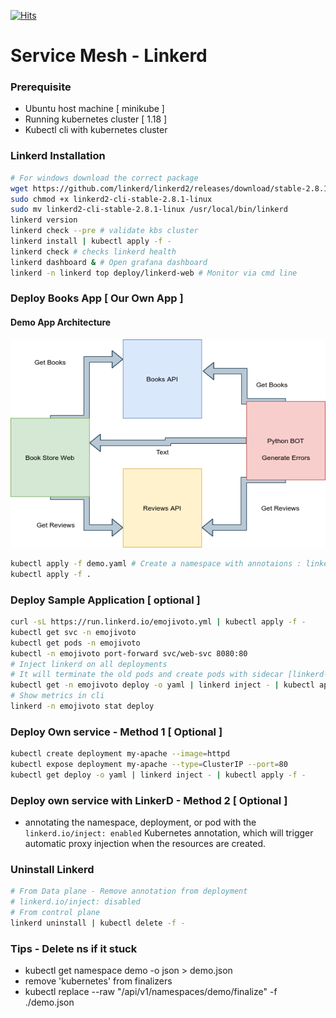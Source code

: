 [![Hits](https://hits.seeyoufarm.com/api/count/incr/badge.svg?url=https%3A%2F%2Fgithub.com%2Fakilans%2Fservice-mesh%2Ftree%2Fmain%2Flinkerd&count_bg=%2379C83D&title_bg=%23555555&icon=&icon_color=%23E7E7E7&title=hits&edge_flat=false)](https://hits.seeyoufarm.com)

# Service Mesh - Linkerd

### Prerequisite

- Ubuntu host machine [ minikube ]
- Running kubernetes cluster [ 1.18 ]
- Kubectl cli with kubernetes cluster

### Linkerd Installation

```bash
# For windows download the correct package
wget https://github.com/linkerd/linkerd2/releases/download/stable-2.8.1/linkerd2-cli-stable-2.8.1-linux
sudo chmod +x linkerd2-cli-stable-2.8.1-linux
sudo mv linkerd2-cli-stable-2.8.1-linux /usr/local/bin/linkerd
linkerd version
linkerd check --pre # validate kbs cluster
linkerd install | kubectl apply -f -
linkerd check # checks linkerd health
linkerd dashboard & # Open grafana dashboard
linkerd -n linkerd top deploy/linkerd-web # Monitor via cmd line
```

### Deploy Books App [ Our Own App ]

#### Demo App Architecture

![Books Store Web - Books API - Reviews API - Python BOT ](https://github.com/akilans/service-mesh/blob/main/images/svc-mesh.png?raw=true)

```bash
kubectl apply -f demo.yaml # Create a namespace with annotaions : linkerd.io/inject: enabled
kubectl apply -f .
```

### Deploy Sample Application [ optional ]

```bash
curl -sL https://run.linkerd.io/emojivoto.yml | kubectl apply -f -
kubectl get svc -n emojivoto
kubectl get pods -n emojivoto
kubectl -n emojivoto port-forward svc/web-svc 8080:80
# Inject linkerd on all deployments
# It will terminate the old pods and create pods with sidecar [linkerd-proxy]
kubectl get -n emojivoto deploy -o yaml | linkerd inject - | kubectl apply -f -
# Show metrics in cli
linkerd -n emojivoto stat deploy
```

### Deploy Own service - Method 1 [ Optional ]

```bash
kubectl create deployment my-apache --image=httpd
kubectl expose deployment my-apache --type=ClusterIP --port=80
kubectl get deploy -o yaml | linkerd inject - | kubectl apply -f -
```

### Deploy own service with LinkerD - Method 2 [ Optional ]

- annotating the namespace, deployment, or pod with the `linkerd.io/inject: enabled` Kubernetes annotation, which will trigger automatic proxy injection when the resources are created.

### Uninstall Linkerd

```bash
# From Data plane - Remove annotation from deployment
# linkerd.io/inject: disabled
# From control plane
linkerd uninstall | kubectl delete -f -
```

### Tips - Delete ns if it stuck

- kubectl get namespace demo -o json > demo.json
- remove 'kubernetes' from finalizers
- kubectl replace --raw "/api/v1/namespaces/demo/finalize" -f ./demo.json
